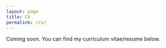 ```yaml
---
layout: page
title: CV
permalink: /cv/
---
```


Coming soon.
You can find my curriculum vitae/resume below.


<ul>
<!--
	<li><a href="long_cv.pdf">CV</a> (4 pages)</li>
	<li><a href="two_page.pdf">Long resume</a> (2 pages)</li>
	<li><a href="short_cv.pdf">Short resume</a> (1 page)</li>
-->
</ul>
